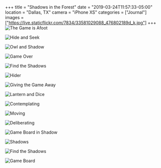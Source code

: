 +++
title = "Shadows in the Forest"
date = "2019-03-24T11:57:33-05:00"
location = "Dallas, TX"
camera = "iPhone XS"
categories = ["Journal"]
images = ["https://live.staticflickr.com/7834/33581029088_476802189d_k.jpg"]
+++
![The Game is Afoot](https://live.staticflickr.com/7834/33581029088_476802189d_k.jpg)
<!--more-->

![Hide and Seek](https://live.staticflickr.com/7845/47404401602_ecc0f74441_k.jpg)

![Owl and Shadow](https://live.staticflickr.com/7910/47404402992_870bd0a7c6_k.jpg)

![Game Over](https://live.staticflickr.com/7804/47404405122_584a9d118f_k.jpg)

![Find the Shadows](https://live.staticflickr.com/7885/47404403472_3ae4fcac1b_k.jpg)

![Hider](https://live.staticflickr.com/7850/33581027048_d397744864_k.jpg)

![Giving the Game Away](https://live.staticflickr.com/7887/46542086445_5448e2a760_k.jpg)

![Lantern and Dice](https://live.staticflickr.com/7912/33581027988_226a8ee3a5_k.jpg)

![Contemplating](https://live.staticflickr.com/7872/33581028508_3f1d6d732d_k.jpg)

![Moving](https://live.staticflickr.com/7892/47404404782_774db90f07_k.jpg)

![Deliberating](https://live.staticflickr.com/7810/46542077795_ebc6aecadb_k.jpg)

![Game Board in Shadow](https://live.staticflickr.com/7845/47404401842_8a59d3284a_k.jpg)

![Shadows](https://live.staticflickr.com/7836/47404400982_c69f84423d_k.jpg)

![Find the Shadows](https://live.staticflickr.com/7885/47404403472_a9c888a70b_k.jpg)

![Game Board](https://live.staticflickr.com/7883/33581027418_bb31010b58_k.jpg)
